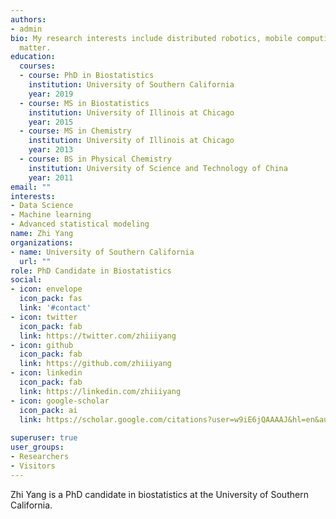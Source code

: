 ```yaml
---
authors:
- admin
bio: My research interests include distributed robotics, mobile computing and programmable
  matter.
education:
  courses:
  - course: PhD in Biostatistics
    institution: University of Southern California
    year: 2019
  - course: MS in Biostatistics
    institution: University of Illinois at Chicago
    year: 2015  
  - course: MS in Chemistry
    institution: University of Illinois at Chicago
    year: 2013
  - course: BS in Physical Chemistry
    institution: University of Science and Technology of China
    year: 2011
email: ""
interests:
- Data Science
- Machine learning
- Advanced statistical modeling
name: Zhi Yang
organizations:
- name: University of Southern California
  url: ""
role: PhD Candidate in Biostatistics
social:
- icon: envelope
  icon_pack: fas
  link: '#contact'
- icon: twitter
  icon_pack: fab
  link: https://twitter.com/zhiiiyang
- icon: github
  icon_pack: fab
  link: https://github.com/zhiiiyang
- icon: linkedin
  icon_pack: fab
  link: https://linkedin.com/zhiiiyang
- icon: google-scholar
  icon_pack: ai
  link: https://scholar.google.com/citations?user=w9iE6jQAAAAJ&hl=en&authuser=1
  
superuser: true
user_groups:
- Researchers
- Visitors
---
```


Zhi Yang is a PhD candidate in biostatistics at the University of Southern California. 
